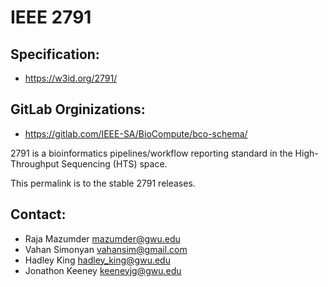IEEE 2791
==========

## Specification: 	
* https://w3id.org/2791/

## GitLab Orginizations:
* https://gitlab.com/IEEE-SA/BioCompute/bco-schema/

2791 is a bioinformatics pipelines/workflow reporting standard in the High-Throughput Sequencing (HTS) space. 

This permalink is to the stable 2791 releases. 

## Contact:
* Raja Mazumder <mazumder@gwu.edu>
* Vahan Simonyan <vahansim@gmail.com>
* Hadley King <hadley_king@gwu.edu>
* Jonathon Keeney <keeneyjg@gwu.edu>
